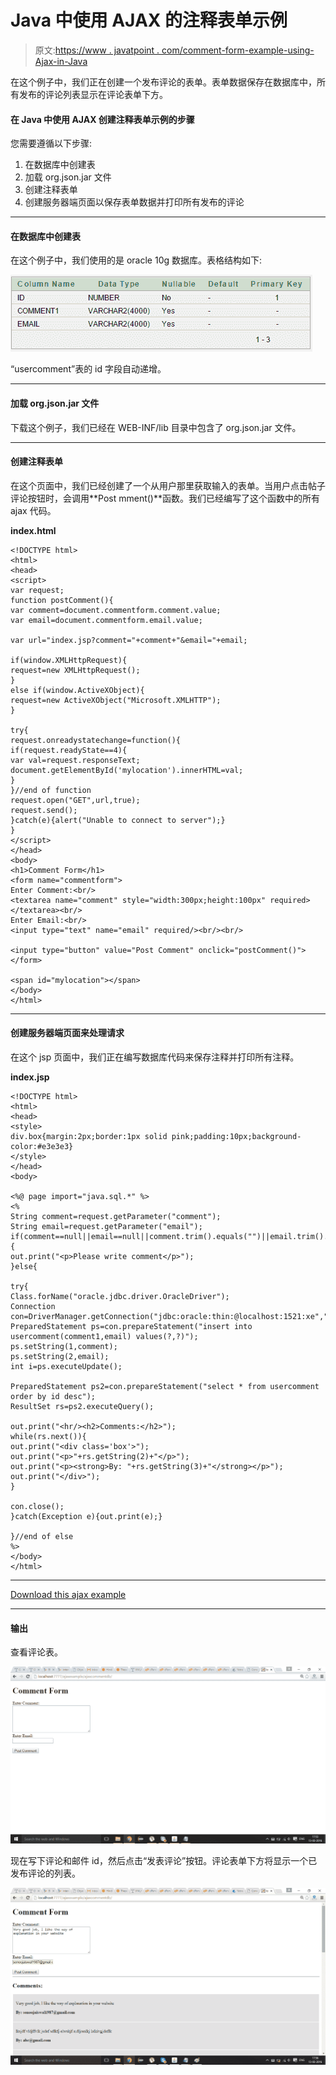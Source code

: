 # Java 中使用 AJAX 的注释表单示例

> 原文:[https://www . javatpoint . com/comment-form-example-using-Ajax-in-Java](https://www.javatpoint.com/comment-form-example-using-ajax-in-java)

在这个例子中，我们正在创建一个发布评论的表单。表单数据保存在数据库中，所有发布的评论列表显示在评论表单下方。

#### 在 Java 中使用 AJAX 创建注释表单示例的步骤

您需要遵循以下步骤:

1.  在数据库中创建表
2.  加载 org.json.jar 文件
3.  创建注释表单
4.  创建服务器端页面以保存表单数据并打印所有发布的评论

* * *

#### 在数据库中创建表

在这个例子中，我们使用的是 oracle 10g 数据库。表格结构如下:

![comment form table](img/10cabafe52068e1603f44629913e0be0.png)

“usercomment”表的 id 字段自动递增。

* * *

#### 加载 org.json.jar 文件

下载这个例子，我们已经在 WEB-INF/lib 目录中包含了 org.json.jar 文件。

* * *

#### 创建注释表单

在这个页面中，我们已经创建了一个从用户那里获取输入的表单。当用户点击帖子评论按钮时，会调用**Post mment()**函数。我们已经编写了这个函数中的所有 ajax 代码。

**index.html**

```
<!DOCTYPE html>
<html>
<head>
<script>
var request;
function postComment(){
var comment=document.commentform.comment.value;
var email=document.commentform.email.value;

var url="index.jsp?comment="+comment+"&email="+email;

if(window.XMLHttpRequest){
request=new XMLHttpRequest();
}
else if(window.ActiveXObject){
request=new ActiveXObject("Microsoft.XMLHTTP");
}

try{
request.onreadystatechange=function(){
if(request.readyState==4){
var val=request.responseText;
document.getElementById('mylocation').innerHTML=val;
}
}//end of function
request.open("GET",url,true);
request.send();
}catch(e){alert("Unable to connect to server");}
}
</script>
</head>
<body>
<h1>Comment Form</h1>
<form name="commentform">
Enter Comment:<br/>
<textarea name="comment" style="width:300px;height:100px" required>
</textarea><br/>
Enter Email:<br/>
<input type="text" name="email" required/><br/><br/>

<input type="button" value="Post Comment" onclick="postComment()">
</form>

<span id="mylocation"></span>
</body>
</html>

```

* * *

#### 创建服务器端页面来处理请求

在这个 jsp 页面中，我们正在编写数据库代码来保存注释并打印所有注释。

**index.jsp**

```
<!DOCTYPE html>
<html>
<head>
<style>
div.box{margin:2px;border:1px solid pink;padding:10px;background-color:#e3e3e3}
</style>
</head>
<body>

<%@ page import="java.sql.*" %>
<%
String comment=request.getParameter("comment");
String email=request.getParameter("email");
if(comment==null||email==null||comment.trim().equals("")||email.trim().equals("")){
out.print("<p>Please write comment</p>");
}else{

try{
Class.forName("oracle.jdbc.driver.OracleDriver");
Connection con=DriverManager.getConnection("jdbc:oracle:thin:@localhost:1521:xe","system","oracle");
PreparedStatement ps=con.prepareStatement("insert into usercomment(comment1,email) values(?,?)");
ps.setString(1,comment);
ps.setString(2,email);
int i=ps.executeUpdate();

PreparedStatement ps2=con.prepareStatement("select * from usercomment order by id desc");
ResultSet rs=ps2.executeQuery();

out.print("<hr/><h2>Comments:</h2>");
while(rs.next()){
out.print("<div class='box'>");
out.print("<p>"+rs.getString(2)+"</p>");
out.print("<p><strong>By: "+rs.getString(3)+"</strong></p>");
out.print("</div>");
}

con.close();
}catch(Exception e){out.print(e);}

}//end of else
%>
</body>
</html>

```

* * *

[Download this ajax example](https://static.javatpoint.com/ajaxpages/src/ajaxcommentdb.zip)

* * *

#### 输出

查看评论表。

![ajax comment form example output 1](img/fc3b4a39d28871151c480a4a0b9fb843.png)

现在写下评论和邮件 id，然后点击“发表评论”按钮。评论表单下方将显示一个已发布评论的列表。

![ajax comment form example output 2](img/86fa0f55a5a90cea42b1acbbcdc0ac1d.png)